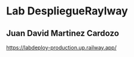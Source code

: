 # Lab DespliegueRaylway

## Juan David Martinez Cardozo

https://labdeploy-production.up.railway.app/
